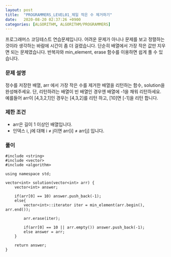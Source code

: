 ```yaml
---
layout: post
title:  "PROGRAMMERS_LEVEL01_제일 작은 수 제거하기"
date:   2020-08-20 02:37:26 +0900
categories: [ALGORITHM, ALGORITHM/PROGRAMMERS]
---
```


프로그래머스 코딩테스트 연습문제입니다. 어려운 문제가 아니나 문제를 보고 정렬하는 것이라 생각하는 바람에 시간이 좀 더 걸렸습니다. 단순히 배열에서 가장 작은 값만 지우면 되는 문제였습니다. 반복자와 min_element, erase 함수를 이용하면 쉽게 풀 수 있습니다.


### 문제 설명
정수를 저장한 배열, arr 에서 가장 작은 수를 제거한 배열을 리턴하는 함수, solution을 완성해주세요. 단, 리턴하려는 배열이 빈 배열인 경우엔 배열에 -1을 채워 리턴하세요. 예를들어 arr이 [4,3,2,1]인 경우는 [4,3,2]를 리턴 하고, [10]면 [-1]을 리턴 합니다.

### 제한 조건
- arr은 길이 1 이상인 배열입니다.
- 인덱스 i, j에 대해 i ≠ j이면 arr[i] ≠ arr[j] 입니다.

### 풀이

```
#include <string>
#include <vector>
#include <algorithm>

using namespace std;

vector<int> solution(vector<int> arr) {
    vector<int> answer;

    if(arr[0] == 10) answer.push_back(-1);
    else{
        vector<int>::iterator iter = min_element(arr.begin(), arr.end());

        arr.erase(iter);

        if(arr[0] == 10 || arr.empty()) answer.push_back(-1);
        else answer = arr;
    }

    return answer;
}
```

